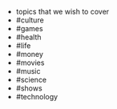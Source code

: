 - topics that we wish to cover
- #culture
- #games
- #health
- #life
- #money
- #movies
- #music
- #science
- #shows
- #technology